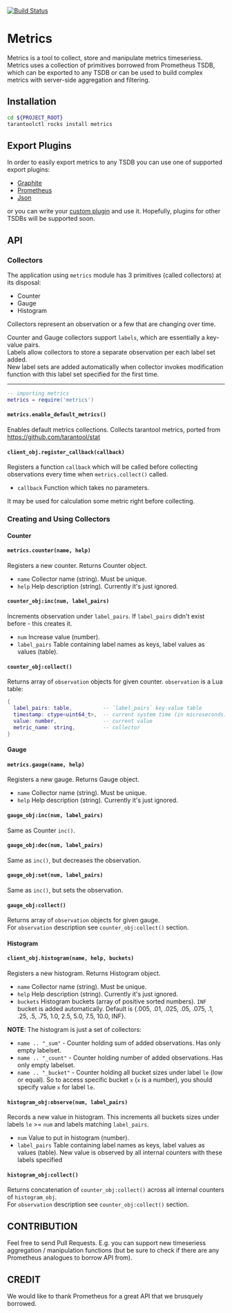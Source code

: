 [![Build Status](https://travis-ci.org/tarantool/metrics.svg?branch=master)](https://travis-ci.org/tarantool/metrics)
# Metrics

Metrics is a tool to collect, store and manipulate metrics timeseriess.  
Metrics uses a collection of primitives borrowed from Prometheus TSDB, which can be exported to any TSDB or can be used to build complex metrics with server-side aggregation and filtering.


## Installation

```bash
cd ${PROJECT_ROOT}
tarantoolctl rocks install metrics
```

## Export Plugins
In order to easily export metrics to any TSDB you can use one of supported export plugins:

- [Graphite](./metrics/plugins/graphite/README.md)
- [Prometheus](./metrics/plugins/prometheus/README.md)
- [Json](./metrics/plugins/json/README.md)

or you can write your [custom plugin](./metrics/plugins/README.md) and use it. 
Hopefully, plugins for other TSDBs will be supported soon.

## API

### Collectors

The application using `metrics` module has 3 primitives (called collectors) at its disposal:
- Counter
- Gauge
- Histogram

Collectors represent an observation or a few that are changing over time.

Counter and Gauge collectors support `labels`, which are essentially a key-value pairs.  
Labels allow collectors to store a separate observation per each label set added.  
New label sets are added automatically when collector invokes modification function with this label set specified for the first time.

------------------------------------------------------------------------


```lua
-- importing metrics
metrics = require('metrics')
```

#### `metrics.enable_default_metrics()`
   Enables default metrics collections. 
   Collects tarantool metrics, ported from https://github.com/tarantool/stat

#### `client_obj.register_callback(callback)`
  Registers a function `callback` which will be called before collecting observations every time when `metrics.collect()` called.
  * `callback` Function which takes no parameters.

  It may be used for calculation some metric right before collecting.

### Creating and Using Collectors

#### Counter

#### `metrics.counter(name, help)`
  Registers a new counter.
  Returns Counter object.
  * `name` Collector name (string). Must be unique.
  * `help` Help description (string). Currently it's just ignored.

#### `counter_obj:inc(num, label_pairs)`
  Increments observation under `label_pairs`. If `label_pairs` didn't exist before - this creates it.
  * `num` Increase value (number).
  * `label_pairs` Table containing label names as keys, label values as values (table).

#### `counter_obj:collect()`
  Returns array of `observation` objects for given counter.
  `observation` is a Lua table:
  ```lua
  {
    label_pairs: table,          -- `label_pairs` key-value table
    timestamp: ctype<uint64_t>,  -- current system time (in microseconds)
    value: number,               -- current value
    metric_name: string,         -- collector
  }
  ```

#### Gauge

#### `metrics.gauge(name, help)`
  Registers a new gauge.
  Returns Gauge object.
  * `name` Collector name (string). Must be unique.
  * `help` Help description (string). Currently it's just ignored.

#### `gauge_obj:inc(num, label_pairs)`
  Same as Counter `inc()`.

#### `gauge_obj:dec(num, label_pairs)`
  Same as `inc()`, but decreases the observation.

#### `gauge_obj:set(num, label_pairs)`
  Same as `inc()`, but sets the observation.

#### `gauge_obj:collect()`
  Returns array of `observation` objects for given gauge.  
  For `observation` description see `counter_obj:collect()` section.

#### Histogram

#### `client_obj.histogram(name, help, buckets)`
  Registers a new histogram.
  Returns Histogram object.
  * `name` Collector name (string). Must be unique.
  * `help` Help description (string). Currently it's just ignored.
  * `buckets` Histogram buckets (array of positive sorted numbers). `INF` bucket is added automatically. Default is 
{.005, .01, .025, .05, .075, .1, .25, .5, .75, 1.0, 2.5, 5.0, 7.5, 10.0, INF}.

  **NOTE**: The histogram is just a set of collectors:
  * `name .. "_sum"` - Counter holding sum of added observations. Has only empty labelset.
  * `name .. "_count"` - Counter holding number of added observations. Has only empty labelset.
  * `name .. "_bucket"` - Counter holding all bucket sizes under label `le` (low or equal). So to access specific bucket `x` (`x` is a number), you should specify value `x` for label `le`.

#### `histogram_obj:observe(num, label_pairs)`
  Records a new value in histogram. This increments all buckets sizes under labels `le` >= `num` and labels matching `label_pairs`.
  * `num` Value to put in histogram (number).
  * `label_pairs` Table containing label names as keys, label values as values (table). New value is observed by all internal counters with these labels specified 

#### `histogram_obj:collect()`
  Returns concatenation of `counter_obj:collect()` across all internal counters
  of `histogram_obj`.  
  For `observation` description see `counter_obj:collect()` section.

## CONTRIBUTION

Feel free to send Pull Requests. E.g. you can support new timeseriess aggregation / manipulation functions (but be sure to check if there are any Prometheus analogues to borrow API from).

## CREDIT

We would like to thank Prometheus for a great API that we brusquely borrowed.
